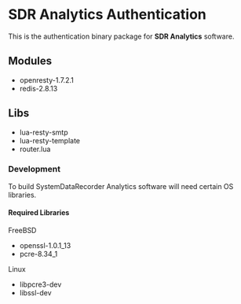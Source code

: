 # SDR Analytics Authentication #

This is the authentication binary package for **SDR Analytics** software. 

## Modules ##
* openresty-1.7.2.1
* redis-2.8.13

## Libs ##
* lua-resty-smtp
* lua-resty-template
* router.lua

### Development ###
To build SystemDataRecorder Analytics software will need certain OS libraries.

#### Required Libraries ####

FreeBSD
* openssl-1.0.1_13
* pcre-8.34_1

Linux
* libpcre3-dev
* libssl-dev

 
